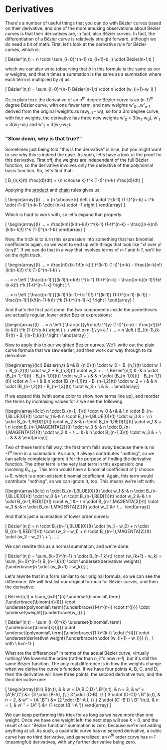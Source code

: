 # Derivatives

There's a number of useful things that you can do with Bézier curves based on their derivative, and one of the more amusing observations about Bézier curves is that their derivatives are, in fact, also Bézier curves. In fact, the differentiation of a Bézier curve is relatively straight forward, although we do need a bit of math. First, let's look at the derivative rule for Bézier curves, which is:

\[
  Bézier'(n,t) = n \cdot \sum_{i=0}^{n-1} (b_{i+1}-b_i) \cdot Bézier(n-1,t)
\]

which we can also write (observing that <i>b</i> in this formula is the same as our <i>w</i> weights, and that <i>n</i> times a summation is the same as a summation where each term is multiplied by <i>n</i>) as:

\[
  Bézier'(n,t) = \sum_{i=0}^{n-1} Bézier(n-1,t) \cdot n \cdot (w_{i+1}-w_i)
\]

Or, in plain text: the derivative of an n<sup>th</sup> degree Bézier curve is an (n-1)<sup>th</sup> degree Bézier curve, with one fewer term, and new weights w'<sub>0</sub>...w'<sub>n-1</sub> derived from the original weights as n(w<sub>i+1</sub> - w<sub>i</sub>), so for a 3rd degree curve, with four weights, the derivative has three new weights w'<sub>0</sub> = 3(w<sub>1</sub>-w<sub>0</sub>), w'<sub>1</sub> = 3(w<sub>2</sub>-w<sub>1</sub>) and w'<sub>2</sub> = 3(w<sub>3</sub>-w<sub>2</sub>).

<div className="note">

### "Slow down, why is that true?"

Sometimes just being told "this is the derivative" is nice, but you might want to see why this is indeed the case. As such, let's have a look at the proof for this derivative. First off, the weights are independent of the full Bézier function, so the derivative involves only the derivative of the polynomial basis function. So, let's find that:

\[
  B_{n,k}(t) \frac{d}{dt} = {n \choose k} t^k (1-t)^{n-k} \frac{d}{dt}
\]

Applying the [product](http://en.wikipedia.org/wiki/Product_rule) and [chain](http://en.wikipedia.org/wiki/Chain_rule) rules gives us:

\[
\begin{array}{l}
  ... = {n \choose k} \left (
    k \cdot t^{k-1} (1-t)^{n-k} + t^k \cdot (1-t)^{n-k-1} \cdot (n-k) \cdot -1
  \right )
\end{array}
\]

Which is hard to work with, so let's expand that properly:

\[
\begin{array}{l}
  ... = \frac{kn!}{k!(n-k)!} t^{k-1} (1-t)^{n-k} - \frac{(n-k)n!}{k!(n-k)!} t^k (1-t)^{n-1-k}
\end{array}
\]

Now, the trick is to turn this expression into something that has binomial coefficients again, so we want to end up with things that look like "x! over y!(x-y)!". If we can do that in a way that involves terms of <i>n-1</i> and <i>k-1</i>, we'll be on the right track.

\[
\begin{array}{l}
  ... = \frac{n!}{(k-1)!(n-k)!} t^{k-1} (1-t)^{n-k} - \frac{(n-k)n!}{k!(n-k)!} t^k (1-t)^{n-1-k} \\

  ... = n \left (
    \frac{(n-1)!}{(k-1)!(n-k)!} t^{k-1} (1-t)^{n-k} - \frac{(n-k)(n-1)!}{k!(n-k)!} t^k (1-t)^{n-1-k}
  \right ) \\

  ... = n \left (
    \frac{(n-1)!}{(k-1)!((n-1)-(k-1))!} t^{(k-1)} (1-t)^{(n-1)-(k-1)} - \frac{(n-1)!}{k!((n-1)-k)!} t^k (1-t)^{(n-1)-k}
  \right )
\end{array}
\]

And that's the first part done: the two components inside the parentheses are actually regular, lower order Bézier expressions:

\[\begin{array}{l}
  ... = n \left (
    \frac{x!}{y!(x-y)!} t^{y} (1-t)^{x-y} - \frac{x!}{k!(x-k)!} t^k (1-t)^{x-k}
  \right )
  \ ,\ with\ x=n-1,\ y=k-1
  \\
  ... = n \left ( B_{(n-1),(k-1)}(t) - B_{(n-1),k}(t) \right )
\end{array}
\]

Now to apply this to our weighted Bézier curves. We'll write out the plain curve formula that we saw earlier, and then work our way through to its derivative:

\[\begin{array}{lcl}
  Bézier(n,t)  &=& B_{n,0}(t) \cdot w_0 + B_{n,1}(t) \cdot w_1 + B_{n,2}(t) \cdot w_2 + B_{n,3}(t) \cdot w_3 + ... \\
  Bézier'(n,t) &=& n \cdot (B_{n-1,-1}(t) - B_{n-1,0}(t)) \cdot w_0 + \\
               & & n \cdot (B_{n-1,0}(t) - B_{n-1,1}(t)) \cdot w_1 + \\
               & & n \cdot (B_{n-1,1}(t) - B_{n-1,2}(t)) \cdot w_2 + \\
               & & n \cdot (B_{n-1,2}(t) - B_{n-1,3}(t)) \cdot w_3 + \\
               & & ...
\end{array}\]

If we expand this (with some color to show how terms line up), and reorder the terms by increasing values for <i>k</i> we see the following:

\[\begin{array}{lclc}
  n \cdot B_{n-1,-1}(t) \cdot w_0 &+& & \\
  n \cdot B_{n-1,BLUE[0]}(t) \cdot w_1 &-& n \cdot B_{n-1,BLUE[0]}(t) \cdot w_0 & + \\
  n \cdot B_{n-1,RED[1]}(t) \cdot w_2 &-& n \cdot B_{n-1,RED[1]}(t) \cdot w_1 & + \\
  n \cdot B_{n-1,MAGENTA[2]}(t) \cdot w_3 &-& n \cdot B_{n-1,MAGENTA[2]}(t) \cdot w_2 & + \\
  ... &-& n \cdot B_{n-1,3}(t) \cdot w_3 & + \\
  ... & & &
\end{array}\]

Two of these terms fall way: the first term falls away because there is no -1<sup>st</sup> term in a summation. As such, it always contributes "nothing", so we can safely completely ignore it for the purpose of finding the derivative function. The other term is the very last term in this expansion: one involving <i>B<sub>n-1,n</sub></i>. This term would have a binomial coefficient of [<i>i</i> choose <i>i+1</i>], which is a non-existent binomial coefficient. Again, this term would contribute "nothing", so we can ignore it, too. This means we're left with:

\[\begin{array}{lclc}
  n \cdot B_{n-1,BLUE[0]}(t) \cdot w_1 &-& n \cdot B_{n-1,BLUE[0]}(t) \cdot w_0 &+ \\
  n \cdot B_{n-1,RED[1]}(t) \cdot w_2 &-& \ n \cdot B_{n-1,RED[1]}(t) \cdot w_1 &+ \\
  n \cdot B_{n-1,MAGENTA[2]}(t) \cdot w_3 &-& n \cdot B_{n-1,MAGENTA[2]}(t) \cdot w_2 &+ \\
  ...
\end{array}\]

And that's just a summation of lower order curves:

\[
  Bézier'(n,t) = n \cdot B_{(n-1),BLUE[0]}(t) \cdot (w_1 - w_0)
               + n \cdot B_{(n-1),RED[1]}(t) \cdot (w_2 - w_1)
               + n \cdot B_{(n-1),MAGENTA[2]}(t) \cdot (w_3 - w_2)
               \ + \ ...
\]

We can rewrite this as a normal summation, and we're done:

\[
  Bézier'(n,t) = \sum_{k=0}^{n-1} n \cdot B_{n-1,k}(t) \cdot (w_{k+1} - w_k)
               = \sum_{k=0}^{n-1} B_{n-1,k}(t) \cdot \underset{derivative\ weights}
                 {\underbrace{n \cdot (w_{k+1} - w_k)}}
\]

</div>

Let's rewrite that in a form similar to our original formula, so we can see the difference. We will first list our original formula for Bézier curves, and then the derivative:

\[
  Bézier(n,t) = \sum_{i=0}^{n}
                \underset{binomial\ term}{\underbrace{\binom{n}{i}}}
                \cdot\
                \underset{polynomial\ term}{\underbrace{(1-t)^{n-i} \cdot t^{i}}}
                \cdot\
                \underset{weight}{\underbrace{w_i}}
\]

\[
  Bézier'(n,t) = \sum_{i=0}^{k}
                \underset{binomial\ term}{\underbrace{\binom{k}{i}}}
                \cdot\
                \underset{polynomial\ term}{\underbrace{(1-t)^{k-i} \cdot t^{i}}}
                \cdot\
                \underset{derivative\ weight}{\underbrace{n \cdot (w_{i+1} - w_i)}}
                {\ , \ with \ k=n-1}
\]


What are the differences? In terms of the actual Bézier curve, virtually nothing! We lowered the order (rather than <i>n</i>, it's now <i>n-1</i>), but it's still the same Bézier function. The only real difference is in how the weights change when we derive the curve's function. If we have four points A, B, C, and D, then the derivative will have three points, the second derivative two, and the third derivative one:

\[ \begin{array}{llll}
  B(n,t),    &        & w = \{A,B,C,D\} \\
  B'(n,t),   & n = 3, & w' = \{A',B',C'\}    &= \{3 \cdot (B-A), {\ } 3 \cdot (C-B), {\ } 3 \cdot (D-C)\} \\
  B''(n,t),  & n = 2, & w'' = \{A'',B''\}    &= \{2 \cdot (B'-A'), {\ } 2 \cdot (C'-B')\} \\
  B'''(n,t), & n = 1, & w''' = \{A'''\} &= \{1 \cdot (B''-A'')\}
\end{array} \]

We can keep performing this trick for as long as we have more than one weight. Once we have one weight left, the next step will see <i>k = 0</i>, and the result of our "Bézier function" summation is zero, because we're not adding anything at all. As such, a quadratic curve has no second derivative, a cubic curve has no third derivative, and generalized: an <i>n<sup>th</sup></i> order curve has <i>n-1</i> (meaningful) derivatives, with any further derivative being zero.
